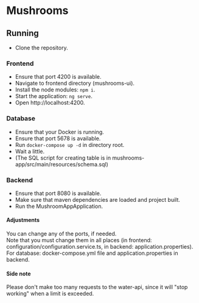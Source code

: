 # Mushrooms

## Running
* Clone the repository.

### Frontend
* Ensure that port 4200 is available.
* Navigate to frontend directory (mushrooms-ui).
* Install the node modules: ```npm i```.
* Start the application: ```ng serve```.
* Open http://localhost:4200.

### Database
* Ensure that your Docker is running.
* Ensure that port 5678 is available.
* Run ```docker-compose up -d``` in directory root.
* Wait a little.
* (The SQL script for creating table is in mushrooms-app/src/main/resources/schema.sql)

### Backend
* Ensure that port 8080 is available.
* Make sure that maven dependencies are loaded and project built.
* Run the MushroomAppApplication.


#### Adjustments
You can change any of the ports, if needed.  
Note that you must change them in all places (in frontend: configuration/configuration.service.ts, in backend: application.properties).  
For database: docker-compose.yml file and application.properties in backend.

#### Side note
Please don't make too many requests to the water-api, since it will "stop working" when a limit is exceeded.
